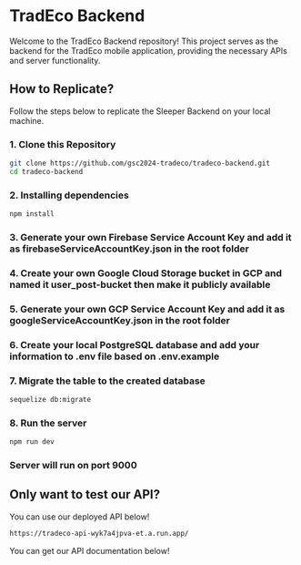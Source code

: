 # TradEco Backend

Welcome to the TradEco Backend repository! This project serves as the backend for the TradEco mobile application, providing the necessary APIs and server functionality.

## How to Replicate?

Follow the steps below to replicate the Sleeper Backend on your local machine.

### 1. Clone this Repository

```bash
git clone https://github.com/gsc2024-tradeco/tradeco-backend.git
cd tradeco-backend
```

### 2. Installing dependencies

```bash
npm install
```

### 3. Generate your own Firebase Service Account Key and add it as firebaseServiceAccountKey.json in the root folder

### 4. Create your own Google Cloud Storage bucket in GCP and named it user_post-bucket then make it publicly available

### 5. Generate your own GCP Service Account Key and add it as googleServiceAccountKey.json in the root folder

### 6. Create your local PostgreSQL database and add your information to .env file based on .env.example

### 7. Migrate the table to the created database

```bash
sequelize db:migrate
```

### 8. Run the server

```bash
npm run dev
```

### Server will run on port 9000

## Only want to test our API? 

You can use our deployed API below!
```bash
https://tradeco-api-wyk7a4jpva-et.a.run.app/
```

You can get our API documentation below!
